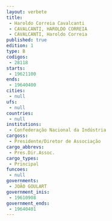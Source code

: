 ```yaml
---
layout: verbete
title:
 - Haroldo Correia Cavalcanti
 - CAVALCANTI, HAROLDO CORREIA
 - CAVALCANTI, Haroldo Correia
published: true
edition: 1  
type: B
codigos: 
 - 28118
starts: 
 - 19621100
ends: 
 - 19640400
cities: 
 - null 
ufs: 
 - null 
countries: 
 - null 
institutions: 
 - Confederação Nacional da Indústria
cargoss: 
 - Presidente/Diretor de Associação
cargo_abbrevs: 
 - Pres.Dir.Assoc.
cargo_types: 
 - Principal
funcoes: 
 - null 
governments: 
 - JOÃO GOULART
government_inis: 
 - 19610908
government_ends: 
 - 19640401
---
```


